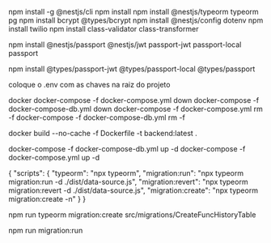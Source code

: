 npm install -g @nestjs/cli
npm install
npm install @nestjs/typeorm typeorm pg
npm install bcrypt @types/bcrypt
npm install @nestjs/config dotenv
npm install twilio
npm install class-validator class-transformer

npm install @nestjs/passport @nestjs/jwt passport-jwt passport-local passport

npm install @types/passport-jwt @types/passport-local @types/passport


coloque o .env com as chaves na raiz do projeto


docker
docker-compose -f docker-compose.yml down
docker-compose -f docker-compose-db.yml down
docker-compose -f docker-compose.yml rm -f
docker-compose -f docker-compose-db.yml rm -f

docker build --no-cache -f Dockerfile -t backend:latest .

docker-compose -f docker-compose-db.yml up -d
docker-compose -f docker-compose.yml up -d


{
  "scripts": {
    "typeorm": "npx typeorm",
    "migration:run": "npx typeorm migration:run -d ./dist/data-source.js",
    "migration:revert": "npx typeorm migration:revert -d ./dist/data-source.js",
    "migration:create": "npx typeorm migration:create -n"
  }
}

 npm run typeorm migration:create src/migrations/CreateFuncHistoryTable
 
npm run migration:run


